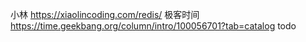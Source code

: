 
小林 https://xiaolincoding.com/redis/
极客时间 https://time.geekbang.org/column/intro/100056701?tab=catalog todo